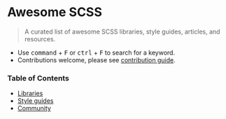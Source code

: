 # Awesome SCSS

> A curated list of awesome SCSS libraries, style guides, articles, and resources.

- Use <kbd>command</kbd> + <kbd>F</kbd> or <kbd>ctrl</kbd> + <kbd>F</kbd> to search for a keyword.
- Contributions welcome, please see [contribution guide](contributing.md).

### Table of Contents
 - [Libraries](#libraries)
 - [Style guides](#style-guides)
 - [Community](#community)

